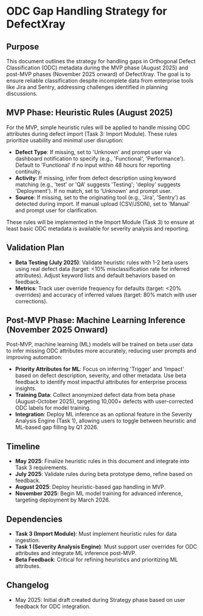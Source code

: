 # ODC Gap Handling Strategy for DefectXray

## Purpose
This document outlines the strategy for handling gaps in Orthogonal Defect Classification (ODC) metadata during the MVP phase (August 2025) and post-MVP phases (November 2025 onward) of DefectXray. The goal is to ensure reliable classification despite incomplete data from enterprise tools like Jira and Sentry, addressing challenges identified in planning discussions.

## MVP Phase: Heuristic Rules (August 2025)
For the MVP, simple heuristic rules will be applied to handle missing ODC attributes during defect import (Task 3: Import Module). These rules prioritize usability and minimal user disruption:
- **Defect Type**: If missing, set to 'Unknown' and prompt user via dashboard notification to specify (e.g., 'Functional', 'Performance'). Default to 'Functional' if no input within 48 hours for reporting continuity.
- **Activity**: If missing, infer from defect description using keyword matching (e.g., 'test' or 'QA' suggests 'Testing'; 'deploy' suggests 'Deployment'). If no match, set to 'Unknown' and prompt user.
- **Source**: If missing, set to the originating tool (e.g., 'Jira', 'Sentry') as detected during import. If manual upload (CSV/JSON), set to 'Manual' and prompt user for clarification.

These rules will be implemented in the Import Module (Task 3) to ensure at least basic ODC metadata is available for severity analysis and reporting.

## Validation Plan
- **Beta Testing (July 2025)**: Validate heuristic rules with 1-2 beta users using real defect data (target: <10% misclassification rate for inferred attributes). Adjust keyword lists and default behaviors based on feedback.
- **Metrics**: Track user override frequency for defaults (target: <20% overrides) and accuracy of inferred values (target: 80% match with user corrections).

## Post-MVP Phase: Machine Learning Inference (November 2025 Onward)
Post-MVP, machine learning (ML) models will be trained on beta user data to infer missing ODC attributes more accurately, reducing user prompts and improving automation:
- **Priority Attributes for ML**: Focus on inferring 'Trigger' and 'Impact' based on defect description, severity, and other metadata. Use beta feedback to identify most impactful attributes for enterprise process insights.
- **Training Data**: Collect anonymized defect data from beta phase (August-October 2025), targeting 10,000+ defects with user-corrected ODC labels for model training.
- **Integration**: Deploy ML inference as an optional feature in the Severity Analysis Engine (Task 1), allowing users to toggle between heuristic and ML-based gap filling by Q1 2026.

## Timeline
- **May 2025**: Finalize heuristic rules in this document and integrate into Task 3 requirements.
- **July 2025**: Validate rules during beta prototype demo, refine based on feedback.
- **August 2025**: Deploy heuristic-based gap handling in MVP.
- **November 2025**: Begin ML model training for advanced inference, targeting deployment by March 2026.

## Dependencies
- **Task 3 (Import Module)**: Must implement heuristic rules for data ingestion.
- **Task 1 (Severity Analysis Engine)**: Must support user overrides for ODC attributes and integrate ML inference post-MVP.
- **Beta Feedback**: Critical for refining heuristics and prioritizing ML attributes.

## Changelog
- May 2025: Initial draft created during Strategy phase based on user feedback for ODC integration. 